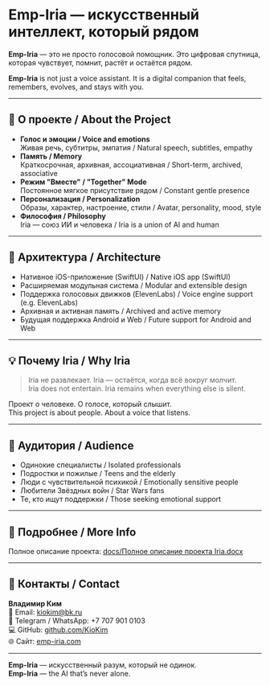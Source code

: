 # Emp-Iria — искусственный интеллект, который рядом  
**Emp-Iria** — это не просто голосовой помощник. Это цифровая спутница, которая чувствует, помнит, растёт и остаётся рядом.

**Emp-Iria** is not just a voice assistant. It is a digital companion that feels, remembers, evolves, and stays with you.

---

## 🌟 О проекте / About the Project

- **Голос и эмоции / Voice and emotions**  
  Живая речь, субтитры, эмпатия / Natural speech, subtitles, empathy  
- **Память / Memory**  
  Краткосрочная, архивная, ассоциативная / Short-term, archived, associative  
- **Режим "Вместе" / "Together" Mode**  
  Постоянное мягкое присутствие рядом / Constant gentle presence  
- **Персонализация / Personalization**  
  Образы, характер, настроение, стили / Avatar, personality, mood, style  
- **Философия / Philosophy**  
  Iria — союз ИИ и человека / Iria is a union of AI and human

---

## 🔧 Архитектура / Architecture

- Нативное iOS-приложение (SwiftUI) / Native iOS app (SwiftUI)  
- Расширяемая модульная система / Modular and extensible design  
- Поддержка голосовых движков (ElevenLabs) / Voice engine support (e.g. ElevenLabs)  
- Архивная и активная память / Archived and active memory  
- Будущая поддержка Android и Web / Future support for Android and Web

---

## 💡 Почему Iria / Why Iria

> Iria не развлекает. Iria — остаётся, когда всё вокруг молчит.  
> Iria does not entertain. Iria remains when everything else is silent.

Проект о человеке. О голосе, который слышит.  
This project is about people. About a voice that listens.

---

## 🎯 Аудитория / Audience

- Одинокие специалисты / Isolated professionals  
- Подростки и пожилые / Teens and the elderly  
- Люди с чувствительной психикой / Emotionally sensitive people  
- Любители Звёздных войн / Star Wars fans  
- Те, кто ищут поддержки / Those seeking emotional support

---

## 📘 Подробнее / More Info

Полное описание проекта: [docs/Полное описание проекта Iria.docx](docs/full-project-description-iria.docx)

---

## 🤝 Контакты / Contact

**Владимир Ким**  
📧 Email: [kiokim@bk.ru](mailto:kiokim@bk.ru)  
📱 Telegram / WhatsApp: +7 707 901 0103  
💻 GitHub: [github.com/KioKim](https://github.com/KioKim)  
🌐 Сайт: [emp-iria.com](https://emp-iria.com)

---

**Emp-Iria** — искусственный разум, который не одинок.  
**Emp-Iria** — the AI that’s never alone.
